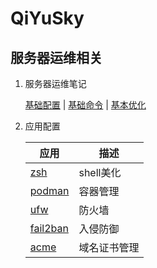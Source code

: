 # QiYuSky

## 服务器运维相关

1. 服务器运维笔记

    [基础配置](./linux/debian.md) \| [基础命令](./linux/command.md) \| [基本优化](./linux/optimize.md)

2. 应用配置

    应用 | 描述
    -- | --
    [zsh](./linux/app/zsh.md)   | shell美化
    [podman](./linux/app/podman.md)   | 容器管理
    [ufw](./linux/app/ufw.md)   | 防火墙
    [fail2ban](./linux/app/fail2ban.md) | 入侵防御
    [acme](./linux/assit/acme.md) | 域名证书管理
